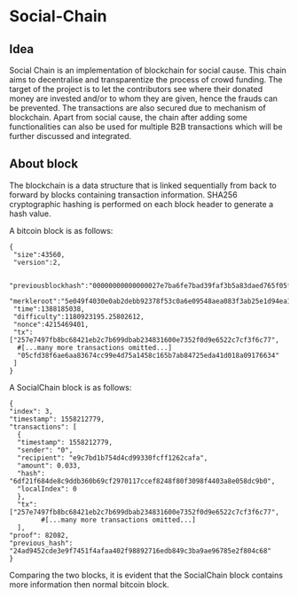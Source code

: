 # Social-Chain

## Idea

Social Chain is an implementation of blockchain for social cause. This chain aims to decentralise and transparentize the process of crowd funding. The target of the project is to let the contributors see where their donated money are invested and/or to whom they are given, hence the frauds can be prevented. The transactions are also secured due to mechanism of blockchain. Apart from social cause, the chain after adding some functionalities can also be used for multiple B2B transactions which will be further discussed and integrated.

## About block

The blockchain is a data structure that is linked sequentially from back to forward by blocks containing transaction information. SHA256 cryptographic hashing is performed on each block header to generate a hash value. 

A bitcoin block is as follows:   
  
```
{
 "size":43560,
 "version":2,

 "previousblockhash":"00000000000000027e7ba6fe7bad39faf3b5a83daed765f05f7d1b71a1632249",
 "merkleroot":"5e049f4030e0ab2debb92378f53c0a6e09548aea083f3ab25e1d94ea1155e29d",
 "time":1388185038,
 "difficulty":1180923195.25802612,
 "nonce":4215469401,
 "tx":["257e7497fb8bc68421eb2c7b699dbab234831600e7352f0d9e6522c7cf3f6c77",
  #[...many more transactions omitted...]
  "05cfd38f6ae6aa83674cc99e4d75a1458c165b7ab84725eda41d018a09176634"
 ]
}
```

A SocialChain block is as follows:
```
{
"index": 3,
"timestamp": 1558212779,
"transactions": [
  {
  "timestamp": 1558212779,
  "sender": "0",
  "recipient": "e9c7bd1b754d4cd99330fcff1262cafa",
  "amount": 0.033,
  "hash": "6df21f684de8c9ddb360b69cf2970117ccef8248f80f3098f4403a8e058dc9b0",
  "localIndex": 0
  },
  "tx": ["257e7497fb8bc68421eb2c7b699dbab234831600e7352f0d9e6522c7cf3f6c77",
        #[...many more transactions omitted...]
  ], 
"proof": 82082,
"previous_hash": "24ad9452cde3e9f7451f4afaa402f98892716edb849c3ba9ae96785e2f804c68"
}
```

Comparing the two blocks, it is evident that the SocialChain block contains more information then normal bitcoin block.
